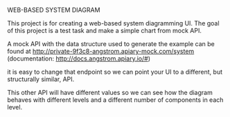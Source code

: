 WEB-BASED SYSTEM DIAGRAM

This project is for creating a web-based system diagramming UI.
The goal of this project is a test task and make a simple chart from mock API.

A mock API with the data structure used to generate the example can be found at http://private-9f3c8-angstrom.apiary-mock.com/system  (documentation: http://docs.angstrom.apiary.io/#)

it is easy to change that endpoint so we can point your UI to a different, but structurally similar, API.  

This other API will have different values so we can see how the diagram behaves with different levels and a different number of components in each level.